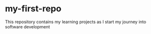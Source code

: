 # my-first-repo
This repository contains my learning projects as I start my journey into software development
